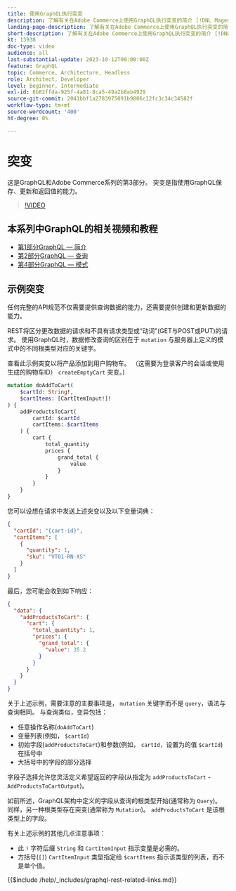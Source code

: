 ```yaml
---
title: 使用GraphQL执行突变
description: 了解有关在Adobe Commerce上使用GraphQL执行突变的简介 [!DNL Magento Open Source]. 使用POST调用执行您的第一个突变。
landing-page-description: 了解有关在Adobe Commerce上使用GraphQL执行突变的简介 [!DNL Magento Open Source]. 使用POST调用执行您的第一个突变。
short-description: 了解有关在Adobe Commerce上使用GraphQL执行突变的简介 [!DNL Magento Open Source]. 使用POST调用执行您的第一个突变。
kt: 13938
doc-type: video
audience: all
last-substantial-update: 2023-10-12T00:00:00Z
feature: GraphQL
topic: Commerce, Architecture, Headless
role: Architect, Developer
level: Beginner, Intermediate
exl-id: 6b82ffda-925f-4a81-8ca5-49a2b8ab4929
source-git-commit: 2041bbf1a2783975091b9806c12fc3c34c34582f
workflow-type: tm+mt
source-wordcount: '400'
ht-degree: 0%

---
```


# 突变

这是GraphQL和Adobe Commerce系列的第3部分。 突变是指使用GraphQL保存、更新和返回值的能力。


>[!VIDEO](https://video.tv.adobe.com/v/3424121?learn=on)

## 本系列中GraphQL的相关视频和教程

* [第1部分GraphQL — 简介](../graphql-rest/intro-graphql.md)
* [第2部分GraphQL — 查询](../graphql-rest/graphql-queries.md)
* [第4部分GraphQL — 模式](../graphql-rest/graphql-schema.md)

## 示例突变

任何完整的API规范不仅需要提供查询数据的能力，还需要提供创建和更新数据的能力。

REST将区分更改数据的请求和不具有请求类型或“动词”(GET与POST或PUT)的请求。
使用GraphQL时，数据修改查询的区别在于 `mutation` 与服务器上定义的模式中的不同根类型对应的关键字。

查看此示例突变以将产品添加到用户购物车。 （这需要为登录客户的会话或使用生成的购物车ID） `createEmptyCart` 突变。)

```graphql
mutation doAddToCart(
    $cartId: String!,
    $cartItems: [CartItemInput!]!
) {
    addProductsToCart(
        cartId: $cartId
        cartItems: $cartItems
    ) {
        cart {
            total_quantity
            prices {
                grand_total {
                    value
                }
            }
        }
    }
}
```

您可以设想在请求中发送上述突变以及以下变量词典：

```json
{
  "cartId": "{cart-id}",
  "cartItems": [
    {
      "quantity": 1,
      "sku": "VT01-RN-XS"
    }
  ]
}
```

最后，您可能会收到如下响应：

```json
{
  "data": {
    "addProductsToCart": {
      "cart": {
        "total_quantity": 1,
        "prices": {
          "grand_total": {
            "value": 35.2
          }
        }
      }
    }
  }
}
```

关于上述示例，需要注意的主要事项是， `mutation` 关键字而不是 `query`，语法与查询相同。 与查询类似，变异包括：

* 任意操作名称(`doAddToCart`)
* 变量列表(例如， `$cartId`)
* 初始字段(`addProductsToCart`)和参数(例如， `cartId`，设置为的值 `$cartId`)在括号中
* 大括号中的字段的部分选择

字段子选择允许您灵活定义希望返回的字段(从指定为 `addProductsToCart` - `AddProductsToCartOutput`)。

如前所述，GraphQL架构中定义的字段从查询的根类型开始(通常称为 `Query`)。 同样，另一种根类型存在突变(通常称为 `Mutation`)。 `addProductsToCart` 是该根类型上的字段。

有关上述示例的其他几点注意事项：

* 此 `!` 字符后缀 `String` 和 `CartItemInput` 指示变量是必需的。
* 方括号(`[]`) `CartItemInput` 类型指定给 `$cartItems` 指示该类型的列表，而不是单个值。

{{$include /help/_includes/graphql-rest-related-links.md}}
